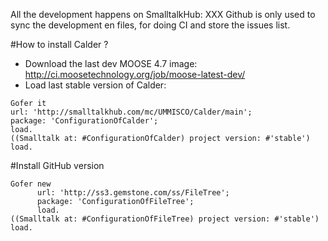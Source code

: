 All the development happens on SmalltalkHub: XXX
Github is only used to sync the development en files, for doing CI and store the issues list.

#How to install Calder ?

* Download the last dev MOOSE 4.7 image: http://ci.moosetechnology.org/job/moose-latest-dev/
* Load last stable version of Calder:
```Smalltalk
Gofer it
url: 'http://smalltalkhub.com/mc/UMMISCO/Calder/main';
package: 'ConfigurationOfCalder';
load.
((Smalltalk at: #ConfigurationOfCalder) project version: #'stable') load.
```

#Install GitHub version

```Smalltalk
Gofer new
      url: 'http://ss3.gemstone.com/ss/FileTree';
      package: 'ConfigurationOfFileTree';
      load.
((Smalltalk at: #ConfigurationOfFileTree) project version: #'stable') load.
```